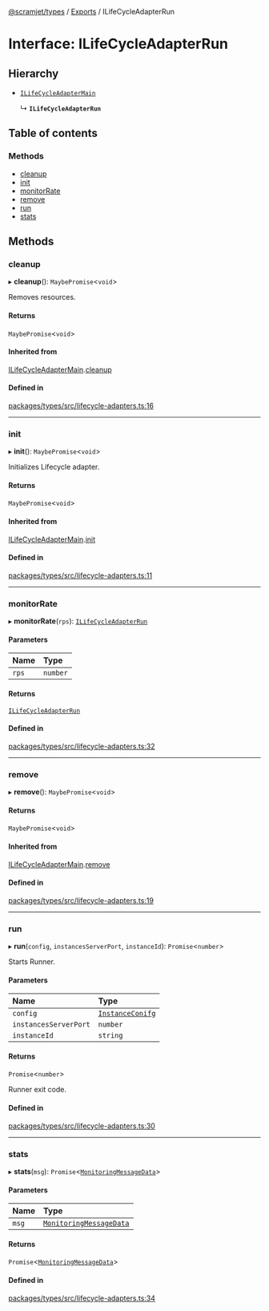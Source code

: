 [@scramjet/types](../README.md) / [Exports](../modules.md) / ILifeCycleAdapterRun

# Interface: ILifeCycleAdapterRun

## Hierarchy

- [`ILifeCycleAdapterMain`](ilifecycleadaptermain.md)

  ↳ **`ILifeCycleAdapterRun`**

## Table of contents

### Methods

- [cleanup](ilifecycleadapterrun.md#cleanup)
- [init](ilifecycleadapterrun.md#init)
- [monitorRate](ilifecycleadapterrun.md#monitorrate)
- [remove](ilifecycleadapterrun.md#remove)
- [run](ilifecycleadapterrun.md#run)
- [stats](ilifecycleadapterrun.md#stats)

## Methods

### cleanup

▸ **cleanup**(): `MaybePromise`<`void`\>

Removes resources.

#### Returns

`MaybePromise`<`void`\>

#### Inherited from

[ILifeCycleAdapterMain](ilifecycleadaptermain.md).[cleanup](ilifecycleadaptermain.md#cleanup)

#### Defined in

[packages/types/src/lifecycle-adapters.ts:16](https://github.com/scramjetorg/transform-hub/blob/HEAD/packages/types/src/lifecycle-adapters.ts#L16)

___

### init

▸ **init**(): `MaybePromise`<`void`\>

Initializes Lifecycle adapter.

#### Returns

`MaybePromise`<`void`\>

#### Inherited from

[ILifeCycleAdapterMain](ilifecycleadaptermain.md).[init](ilifecycleadaptermain.md#init)

#### Defined in

[packages/types/src/lifecycle-adapters.ts:11](https://github.com/scramjetorg/transform-hub/blob/HEAD/packages/types/src/lifecycle-adapters.ts#L11)

___

### monitorRate

▸ **monitorRate**(`rps`): [`ILifeCycleAdapterRun`](ilifecycleadapterrun.md)

#### Parameters

| Name | Type |
| :------ | :------ |
| `rps` | `number` |

#### Returns

[`ILifeCycleAdapterRun`](ilifecycleadapterrun.md)

#### Defined in

[packages/types/src/lifecycle-adapters.ts:32](https://github.com/scramjetorg/transform-hub/blob/HEAD/packages/types/src/lifecycle-adapters.ts#L32)

___

### remove

▸ **remove**(): `MaybePromise`<`void`\>

#### Returns

`MaybePromise`<`void`\>

#### Inherited from

[ILifeCycleAdapterMain](ilifecycleadaptermain.md).[remove](ilifecycleadaptermain.md#remove)

#### Defined in

[packages/types/src/lifecycle-adapters.ts:19](https://github.com/scramjetorg/transform-hub/blob/HEAD/packages/types/src/lifecycle-adapters.ts#L19)

___

### run

▸ **run**(`config`, `instancesServerPort`, `instanceId`): `Promise`<`number`\>

Starts Runner.

#### Parameters

| Name | Type |
| :------ | :------ |
| `config` | [`InstanceConifg`](../modules.md#instanceconifg) |
| `instancesServerPort` | `number` |
| `instanceId` | `string` |

#### Returns

`Promise`<`number`\>

Runner exit code.

#### Defined in

[packages/types/src/lifecycle-adapters.ts:30](https://github.com/scramjetorg/transform-hub/blob/HEAD/packages/types/src/lifecycle-adapters.ts#L30)

___

### stats

▸ **stats**(`msg`): `Promise`<[`MonitoringMessageData`](../modules.md#monitoringmessagedata)\>

#### Parameters

| Name | Type |
| :------ | :------ |
| `msg` | [`MonitoringMessageData`](../modules.md#monitoringmessagedata) |

#### Returns

`Promise`<[`MonitoringMessageData`](../modules.md#monitoringmessagedata)\>

#### Defined in

[packages/types/src/lifecycle-adapters.ts:34](https://github.com/scramjetorg/transform-hub/blob/HEAD/packages/types/src/lifecycle-adapters.ts#L34)
